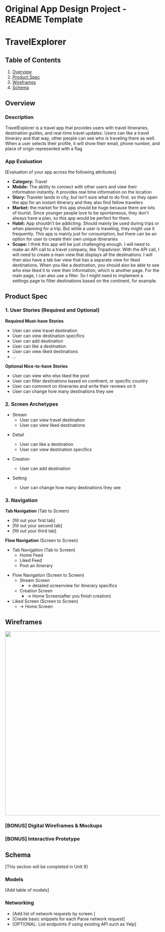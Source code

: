 Original App Design Project - README Template
===

# TravelExplorer

## Table of Contents

1. [Overview](#Overview)
2. [Product Spec](#Product-Spec)
3. [Wireframes](#Wireframes)
4. [Schema](#Schema)

## Overview

### Description

TravelExplorer is a travel app that provides users with travel itineraries, destination guides, and real-time travel updates. Users can like a travel itinerary and that way, other people can see who is traveling there as well. When a user selects their profile, it will show their email, phone number, and place of origin represented with a flag

### App Evaluation

[Evaluation of your app across the following attributes]
- **Category:** Travel
- **Mobile:** The ability to connect with other users and view their information instantly. It provides real time information on the location
- **Story:** Traveler lands in city, but isn’t sure what to do first. so they open the app for an instant itinerary and they also find fellow travelers
- **Market:** the market for this app should be huge because there are lots of tourist. Since younger people love to be spontaneous, they don’t always have a plan, so this app would be perfect for them.
- **Habit:**  App shouldn’t be addicting. Should mainly be used during trips or when planning for a trip. But while a user is traveling, they might use it frequently. This app is mainly just for consumption, but there can be an option for user to create their own unique itineraries
- **Scope:** I think this app will be just challenging enough. I will need to make an API call to a travel company, like Tripadvisor. With the API call, I will need to create a main view that displays all the destinations. I will then also have a tab bar view that has a separate view for liked destinations. When you like a destination, you should also be able to see who else liked it to view their information, which is another page. For the main page, I can also use a filter. So I might need to implement a settings page to filter destinations based on the continent, for example.

## Product Spec

### 1. User Stories (Required and Optional)

**Required Must-have Stories**

* User can view travel destination
* User can view destination specifics 
* User can add destination 
* User can like a destination
* User can view liked destinations
* ...

**Optional Nice-to-have Stories**

* User can view who else liked the post
* User can filter destinations based on continent, or specific country
* User can comment on itineraries and write their reviews on it
* User can change how many destinations they see


### 2. Screen Archetypes

- Stream
    * User can view travel destination 
    * User can view liked destinations
* Detail
    * User can like a destination
    * User can view destination specifics

* Creation
    * User can add destination

* Setting
    * User can change how many destinations they see



### 3. Navigation

**Tab Navigation** (Tab to Screen)

* [fill out your first tab]
* [fill out your second tab]
* [fill out your third tab]

**Flow Navigation** (Screen to Screen)

- Tab Navigation (Tab to Screen)
    - Home Feed
    - Liked Feed
    - Post an itinerary
* Flow Navigation (Screen to Screen)
    * Stream Screen
        * -> detailed screenview for itinerary specifics
    * Creation Screen
        * -> Home Screen(after you finish creation)
* Liked Screen (Screen to Screen)
    * -> Home Screen


## Wireframes


<img src="https://i.postimg.cc/F9QbN6J2/IMG-7737.jpg" width=600>

### [BONUS] Digital Wireframes & Mockups

### [BONUS] Interactive Prototype

## Schema 

[This section will be completed in Unit 9]

### Models

[Add table of models]

### Networking

- [Add list of network requests by screen ]
- [Create basic snippets for each Parse network request]
- [OPTIONAL: List endpoints if using existing API such as Yelp]